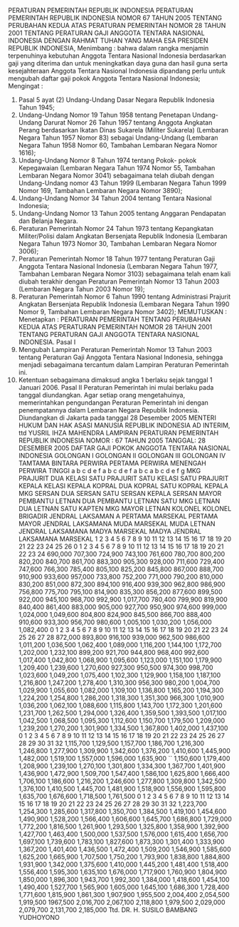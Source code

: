  PERATURAN PEMERINTAH REPUBLIK INDONESIA PERATURAN PEMERINTAH REPUBLIK INDONESIA NOMOR 67 TAHUN 2005 TENTANG PERUBAHAN KEDUA ATAS PERATURAN PEMERINTAH NOMOR 28 TAHUN 2001 TENTANG PERATURAN GAJI ANGGOTA TENTARA NASIONAL INDONESIA
DENGAN RAHMAT TUHAN YANG MAHA ESA PRESIDEN REPUBLIK INDONESIA,
Menimbang :
 bahwa dalam rangka menjamin terpenuhinya kebutuhan Anggota Tentara Nasional Indonesia berdasarkan gaji yang diterima dan untuk meningkatkan daya guna dan hasil guna serta kesejahteraan Anggota Tentara Nasional Indonesia dipandang perlu untuk mengubah daftar gaji pokok Anggota Tentara Nasional Indonesia;
Mengingat :

1. Pasal 5 ayat (2) Undang-Undang Dasar Negara Republik Indonesia Tahun 1945;
2. Undang-Undang Nomor 19 Tahun 1958 tentang Penetapan Undang-Undang Darurat Nomor 26 Tahun 1957 tentang Anggota Angkatan Perang berdasarkan Ikatan Dinas Sukarela (Militer Sukarela) (Lembaran Negara Tahun 1957 Nomor 83) sebagai Undang-Undang (Lembaran Negara Tahun 1958 Nomor 60, Tambahan Lembaran Negara Nomor 1616);
3. Undang-Undang Nomor 8 Tahun 1974 tentang Pokok- pokok Kepegawaian (Lembaran Negara Tahun 1974 Nomor 55, Tambahan Lembaran Negara Nomor 3041) sebagaimana telah diubah dengan Undang-Undang nomor 43 Tahun 1999 (Lembaran Negara Tahun 1999 Nomor 169, Tambahan Lembaran Negara Nomor 3890);
4. Undang-Undang Nomor 34 Tahun 2004 tentang Tentara Nasional Indonesia;
5. Undang-Undang Nomor 13 Tahun 2005 tentang Anggaran Pendapatan dan Belanja Negara.
6. Peraturan Pemerintah Nomor 24 Tahun 1973 tentang Kepangkatan Militer/Polisi dalam Angkatan Bersenjata Republik Indonesia (Lembaran Negara Tahun 1973 Nomor 30, Tambahan Lembaran Negara Nomor 3006);
7. Peraturan Pemerintah Nomor 18 Tahun 1977 tentang Peraturan Gaji Anggota Tentara Nasional Indonesia (Lembaran Negara Tahun 1977, Tambahan Lembaran Negara Nomor 3103) sebagaimana telah enam kali diubah terakhir dengan Peraturan Pemerintah Nomor 13 Tahun 2003 (Lembaran Negara Tahun 2003 Nomor 19);
8. Peraturan Pemerintah Nomor 6 Tahun 1990 tentang Administrasi Prajurit Angkatan Bersenjata Republik Indonesia (Lembaran Negara Tahun 1990 Nomor 9, Tambahan Lembaran Negara Nomor 3402);
MEMUTUSKAN :
 Menetapkan : PERATURAN PEMERINTAH TENTANG PERUBAHAN KEDUA ATAS PERATURAN PEMERINTAH NOMOR 28 TAHUN 2001 TENTANG PERATURAN GAJI ANGGOTA TENTARA NASIONAL INDONESIA.
Pasal I
1. Mengubah Lampiran Peraturan Pemerintah Nomor 13 Tahun 2003 tentang Peraturan Gaji Anggota Tentara Nasional Indonesia, sehingga menjadi sebagaimana tercantum dalam Lampiran Peraturan Pemerintah ini.
2. Ketentuan sebagaimana dimaksud angka 1 berlaku sejak tanggal 1 Januari 2006.
Pasal II
Peraturan Pemerintah ini mulai berlaku pada tanggal diundangkan.
Agar setiap orang mengetahuinya, memerintahkan pengundangan Peraturan Pemerintah ini dengan penempatannya dalam Lembaran Negara Republik Indonesia. Diundangkan di Jakarta pada tanggal 28 Desember 2005 MENTERI HUKUM DAN HAK ASASI MANUSIA REPUBLIK INDONESIA AD INTERIM, ttd YUSRIL IHZA MAHENDRA LAMPIRAN PERATURAN PEMERINTAH REPUBLIK INDONESIA NOMOR : 67 TAHUN 2005 TANGGAL: 28 DESEMBER 2005 DAFTAR GAJI POKOK ANGGOTA TENTARA NASIONAL INDONESIA GOLONGAN I GOLONGAN II GOLONGAN III GOLONGAN IV TAMTAMA BINTARA PERWIRA PERTAMA PERWIRA MENENGAH PERWIRA TINGGI a b c d e f a b c d e f a b c a b c d e f g MKG PRAJURIT DUA KELASI SATU PRAJURIT SATU KELASI SATU PRAJURIT KEPALA KELASI KEPALA KOPRAL DUA KOPRAL SATU KOPRAL KEPALA MKG SERSAN DUA SERSAN SATU SERSAN KEPALA SERSAN MAYOR PEMBANTU LETNAN DUA PEMBANTU LETNAN SATU MKG LETNAN DUA LETNAN SATU KAPTEN MKG MAYOR LETNAN KOLONEL KOLONEL BRIGADIR JENDRAL LAKSAMAN A PERTAMA MARSEKAL PERTAMA MAYOR JENDRAL LAKSAMANA MUDA MARSEKAL MUDA LETNAN JENDRAL LAKSAMANA MADYA MARSEKAL MADYA JENDRAL LAKSAMANA MARSEKAL 1 2 3 4 5 6 7 8 9 10 11 12 13 14 15 16 17 18 19 20 21 22 23 24 25 26 0 1 2 3 4 5 6 7 8 9 10 11 12 13 14 15 16 17 18 19 20 21 22 23 24 690,000 707,300 724,900 743,100 761,600 780,700 800,200 820,200 840,700 861,700 883,300 905,300 928,000 711,600 729,400 747,600 766,300 785,400 805,100 825,200 845,800 867,000 888,700 910,900 933,600 957,000 733,800 752,200 771,000 790,200 810,000 830,200 851,000 872,300 894,100 916,400 939,300 962,800 986,900 756,800 775,700 795,100 814,900 835,300 856,200 877,600 899,500 922,000 945,100 968,700 992,900 1,017,700 780,400 799,900 819,900 840,400 861,400 883,000 905,000 927,700 950,900 974,600 999,000 1,024,000 1,049,600 804,800 824,900 845,500 866,700 888,400 910,600 933,300 956,700 980,600 1,005,100 1,030,200 1,056,000 1,082,400 0 1 2 3 4 5 6 7 8 9 10 11 12 13 14 15 16 17 18 19 20 21 22 23 24 25 26 27 28 872,000 893,800 916,100 939,000 962,500 986,600 1,011,200 1,036,500 1,062,400 1,089,000 1,116,200 1,144,100 1,172,700 1,202,000 1,232,100 899,200 921,700 944,800 968,400 992,600 1,017,400 1,042,800 1,068,900 1,095,600 1,123,000 1,151,100 1,179,900 1,209,400 1,239,600 1,270,600 927,300 950,500 974,300 998,700 1,023,600 1,049,200 1,075,400 1,102,300 1,129,900 1,158,100 1,187,100 1,216,800 1,247,200 1,278,400 1,310,300 956,300 980,200 1,004,700 1,029,900 1,055,600 1,082,000 1,109,100 1,136,800 1,165,200 1,194,300 1,224,200 1,254,800 1,286,200 1,318,300 1,351,300 966,300 1,010,900 1,036,200 1,062,100 1,088,600 1,115,800 1,143,700 1,172,300 1,201,600 1,231,700 1,262,500 1,294,000 1,326,400 1,359,500 1,393,500 1,017,100 1,042,500 1,068,500 1,095,300 1,112,600 1,150,700 1,179,500 1,209,000 1,239,200 1,270,200 1,301,900 1,334,500 1,367,800 1,402,000 1,437,100 0 1 2 3 4 5 6 7 8 9 10 11 12 13 14 15 16 17 18 19 20 21 22 23 24 25 26 27 28 29 30 31 32 1,115,700 1,129,500 1,157,700 1,186,700 1,216,300 1,246,800 1,277,900 1,309,900 1,342,600 1,376,200 1,410,600 1,445,900 1,482,000 1,519,100 1,557,000 1,596,000 1,635,900 `` 1,150,600 1,179,400 1,208,900 1,239,100 1,270,100 1,301,800 1,334,300 1,367,700 1,401,900 1,436,900 1,472,900 1,509,700 1,547,400 1,586,100 1,625,800 1,666,400 1,706,100 1,186,600 1,216,200 1,246,600 1,277,800 1,309,800 1,342,500 1,376,100 1,410,500 1,445,700 1,481,900 1,518,900 1,556,900 1,595,800 1,635,700 1,676,600 1,718,500 1,761,500 0 1 2 3 4 5 6 7 8 9 10 11 12 13 14 15 16 17 18 19 20 21 22 23 24 25 26 27 28 29 30 31 32 1,223,700 1,254,300 1,285,600 1,317,800 1,350,700 1,384,500 1,419,100 1,454,600 1,490,900 1,528,200 1,566,400 1,606,600 1,645,700 1,686,800 1,729,000 1,772,200 1,816,500 1,261,900 1,293,500 1,325,800 1,358,900 1,392,900 1,427,700 1,463,400 1,500,000 1,537,500 1,576,000 1,615,400 1,656,700 1,697,100 1,739,600 1,783,100 1,827,600 1,873,300 1,301,400 1,333,900 1,367,200 1,401,400 1,436,500 1,472,400 1,509,200 1,546,900 1,585,600 1,625,200 1,665,900 1,707,500 1,750,200 1,793,900 1,838,800 1,884,800 1,931,900 1,342,000 1,375,600 1,410,000 1,445,200 1,481,400 1,518,400 1,556,400 1,595,300 1,635,100 1,676,000 1,717,900 1,760,900 1,804,900 1,850,000 1,896,300 1,943,700 1,992,300 1,384,000 1,418,600 1,454,100 1,490,400 1,527,700 1,565,900 1,605,000 1,645,100 1,686,300 1,728,400 1,771,600 1,815,900 1,861,300 1,907,900 1,955,500 2,004,400 2,054,500 1,919,500 1967,500 2,016,700 2,067,100 2,118,800 1,979,500 2,029,000 2,079,700 2,131,700 2,185,000 Ttd. DR. H. SUSILO BAMBANG YUDHOYONO